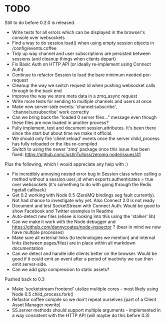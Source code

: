 TODO
====


Still to do before 0.2.0 is released. 

* Write tests for all errors which can be displayed in the browser's console over websockets
* Find a way to do session.load() when using empty session objects in /config/events.coffee
* Tidy up way channel and user subscriptions are persisted between sessions (and cleanup things when clients depart)
* Fix Basic Auth on HTTP API (or ideally re-implement using Connect Auth)
* Continue to refactor Session to load the bare minimum needed per-request
* Cleanup the way we switch request id when pushing websocket calls through to the back end
* Improve the way we store meta data in a zmq_async request
* Write more tests for sending to multiple channels and users at once
* Make new server-side events: 'channel:subscribe', 'channel:unsubscribe' work correctly
* Can we bring back the "loaded 0 server files..." message even though these files are now loaded in another process?
* Fully implement, test and document session.attributes. It's been there since the start but about time we make it official.
* We should only fire 'client:reload' events once the server child_process has fully reloaded or the libs re-compiled
* Switch to using the newer 'zmq' package once this issue has been fixed: https://github.com/JustinTulloss/zeromq.node/issues/41

Plus the following, which I would appreciate any help with :)

* Fix incredibly annoying nested error bug in Session class when calling a method without a session.user_id when exports.authenticates = true over websockets (it's something to do with going through the Redis hgetall callback)
* Get 0.2 working with Node 0.5 (ZeroMQ bindings seg fault currently). Not had chance to investigate why yet. Also Connect 2.0 is not ready
* Document and test SocketStream with Connect Auth. Would be good to show Facebook and Twitter examples in Readme
* Auto-detect new files (elisee is looking into this using the 'stalker' lib)
* Can we make it work with the Node debugger and https://github.com/dannycoates/node-inspector ? (bear in mind we now have multiple processes)
* Make sure all external links (to technologies we mention) and internal links (between pages/files) are in place within all markdown documentation
* Can we detect and handle idle clients better on the browser. Would be good if it could emit an event after a period of inactivity we can then emit server-side.
* Can we add gzip compression to static assets?


Pushed back to 0.3

* Make 'socketstream frontend' utalize multiple cores - most likely using Node 0.5 child_process.fork()
* Refactor coffee compile so we don't repeat ourselves (part of a Client Asset Manager rewrite)
* SS.server methods should support multiple arguments - implemented in a way consistent with the HTTP API (will maybe do this before 0.3)
